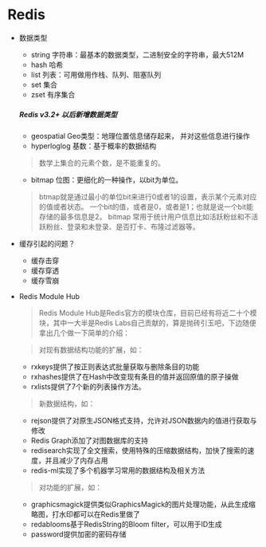 # Redis

- 数据类型
    - string 字符串：最基本的数据类型，二进制安全的字符串，最大512M
    - hash 哈希
    - list 列表：可用做用作栈、队列、阻塞队列
    - set 集合
    - zset 有序集合
    ##### Redis v3.2+ 以后新增数据类型
    - geospatial  Geo类型：地理位置信息储存起来， 并对这些信息进行操作
    - hyperloglog 基数：基于概率的数据结构
    > 数学上集合的元素个数，是不能重复的。
    - bitmap 位图：更细化的一种操作，以bit为单位。 
    > btmap就是通过最小的单位bit来进行0或者1的设置，表示某个元素对应的值或者状态。
      一个bit的值，或者是0，或者是1；也就是说一个bit能存储的最多信息是2。
      bitmap 常用于统计用户信息比如活跃粉丝和不活跃粉丝、登录和未登录、是否打卡、布隆过滤器等。

- 缓存引起的问题？

    - 缓存击穿
    - 缓存穿透
    - 缓存雪崩

- Redis Module Hub
    > Redis Module Hub是Redis官方的模块仓库，目前已经有将近二十个模块，其中一大半是Redis Labs自己贡献的，算是抛砖引玉吧，下边随便拿出几个做一下简单的介绍：
   
    > 对现有数据结构功能的扩展，如：
    - rxkeys提供了按正则表达式批量获取与删除条目的功能
    - rxhashes提供了在Hash中改变现有条目的值并返回原值的原子操做
    - rxlists提供了7个新的列表操作方法。
    > 新数据结构，如：
    - rejson提供了对原生JSON格式支持，允许对JSON数据内的值进行获取与修改
    - Redis Graph添加了对图数据库的支持
    - redisearch实现了全文搜索，使用特殊的压缩数据结构，加快了搜索的速度，并且减少了内存占用
    - redis-ml实现了多个机器学习常用的数据结构及相关方法
    > 对功能的扩展，如：
    - graphicsmagick提供类似GraphicsMagick的图片处理功能，从此生成缩略图，打水印都可以在Redis里做了
    - redablooms基于RedisString的Bloom filter，可以用于ID生成
    - password提供加密的密码存储